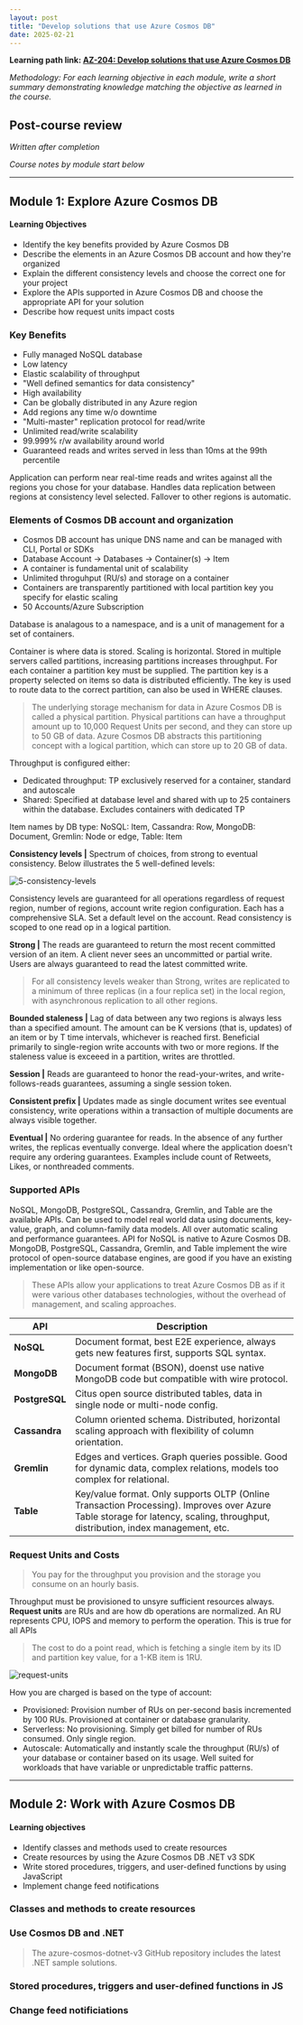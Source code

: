 ```yaml
---
layout: post
title: "Develop solutions that use Azure Cosmos DB"
date: 2025-02-21
---
```


**Learning path link: [AZ-204: Develop solutions that use Azure Cosmos DB](https://learn.microsoft.com/en-us/training/paths/az-204-develop-solutions-that-use-azure-cosmos-db/)**

*Methodology: For each learning objective in each module, write a short summary demonstrating knowledge matching the objective as learned in the course.*

## Post-course review

*Written after completion*

*Course notes by module start below*

<hr/>

## Module 1: Explore Azure Cosmos DB

#### Learning Objectives

- Identify the key benefits provided by Azure Cosmos DB
- Describe the elements in an Azure Cosmos DB account and how they're organized
- Explain the different consistency levels and choose the correct one for your project
- Explore the APIs supported in Azure Cosmos DB and choose the appropriate API for your solution
- Describe how request units impact costs

### Key Benefits
- Fully managed NoSQL database
- Low latency
- Elastic scalability of throughput
- "Well defined semantics for data consistency"
- High availability
- Can be globally distributed in any Azure region 
- Add regions any time w/o downtime
- "Multi-master" replication protocol for read/write
- Unlimited read/write scalability
- 99.999% r/w availability around world
- Guaranteed reads and writes served in less than 10ms at the 99th percentile

Application can perform near real-time reads and writes against all the regions you chose for your database. Handles data replication between regions at consistency level selected. Fallover to other regions is automatic.

### Elements of Cosmos DB account and organization
- Cosmos DB account has unique DNS name and can be managed with CLI, Portal or SDKs
- Database Account -> Databases -> Container(s) -> Item
- A container is fundamental unit of scalability
- Unlimited throguhput (RU/s) and storage on a container
- Containers are transparently partitioned with local partition key you specify for elastic scaling
- 50 Accounts/Azure Subscription

Database is analagous to a namespace, and is a unit of management for a set of containers.

Container is where data is stored. Scaling is horizontal. Stored in multiple servers called partitions, increasing partitions increases throughput. For each container a partition key must be supplied. The partition key is a property selected on items so data is distributed efficiently. The key is used to route data to the correct partition, can also be used in WHERE clauses.

> The underlying storage mechanism for data in Azure Cosmos DB is called a physical partition. Physical partitions can have a throughput amount up to 10,000 Request Units per second, and they can store up to 50 GB of data. Azure Cosmos DB abstracts this partitioning concept with a logical partition, which can store up to 20 GB of data.

Throughput is configured either:
- Dedicated throughput: TP exclusively reserved for a container, standard and autoscale
- Shared: Specified at database level and shared with up to 25 containers within the database. Excludes containers with dedicated TP

Item names by DB type: 
NoSQL: Item, Cassandra: Row, MongoDB: Document, Gremlin: Node or edge, Table: Item

**Consistency levels |** Spectrum of choices, from strong to eventual consistency. Below illustrates the 5 well-defined levels:

![5-consistency-levels](../assets/images/five-consistency-levels.png)

Consistency levels are guaranteed for all operations regardless of request region, number of regions, account write region configuration. Each has a comprehensive SLA. Set a default level on the account. Read consistency is scoped to one read op in a logical partition.

**Strong |** The reads are guaranteed to return the most recent committed version of an item. A client never sees an uncommitted or partial write. Users are always guaranteed to read the latest committed write.

> For all consistency levels weaker than Strong, writes are replicated to a minimum of three replicas (in a four replica set) in the local region, with asynchronous replication to all other regions.

**Bounded staleness |** Lag of data between any two regions is always less than a specified amount. The amount can be K versions (that is, updates) of an item or by T time intervals, whichever is reached first. Beneficial primarily to single-region write accounts with two or more regions. If the staleness value is exceeed in a partition, writes are throttled.

**Session |** Reads are guaranteed to honor the read-your-writes, and write-follows-reads guarantees, assuming a single session token. 

**Consistent prefix |** Updates made as single document writes see eventual consistency, write operations within a transaction of multiple documents are always visible together.

**Eventual |** No ordering guarantee for reads. In the absence of any further writes, the replicas eventually converge. Ideal where the application doesn't require any ordering guarantees. Examples include count of Retweets, Likes, or nonthreaded comments.


### Supported APIs

NoSQL, MongoDB, PostgreSQL, Cassandra, Gremlin, and Table are the available APIs. Can be used to model real world data using documents, key-value, graph, and column-family data models. All over automatic scaling and performance guarantees. API for NoSQL is native to Azure Cosmos DB. MongoDB, PostgreSQL, Cassandra, Gremlin, and Table implement the wire protocol of open-source database engines, are good if you have an existing implementation or like open-source.

> These APIs allow your applications to treat Azure Cosmos DB as if it were various other databases technologies, without the overhead of management, and scaling approaches.

**API** | Description
-------| ----------------
**NoSQL** | Document format, best E2E experience, always gets new features first, supports SQL syntax.
**MongoDB** | Document format (BSON), doenst use native MongoDB code but compatible with wire protocol.
**PostgreSQL** | Citus open source distributed tables, data in single node or multi-node config.
**Cassandra** | Column oriented schema. Distributed, horizontal scaling approach with flexibility of column orientation. 
**Gremlin** | Edges and vertices. Graph queries possible. Good for dynamic data, complex relations, models too complex for relational.
**Table** | Key/value format. Only supports OLTP (Online Transaction Processing). Improves over Azure Table storage for latency, scaling, throughput, distribution, index management, etc.

### Request Units and Costs

> You pay for the throughput you provision and the storage you consume on an hourly basis.

Throughput must be provisioned to unsyre sufficient resources always. **Request units** are RUs and are how db operations are normalized. An RU represents CPU, IOPS and memory to perform the operation. This is true for all APIs

> The cost to do a point read, which is fetching a single item by its ID and partition key value, for a 1-KB item is 1RU.

![request-units](../assets/images/request-units.png)

How you are charged is based on the type of account:

- Provisioned: Provision number of RUs on per-second basis incremented by 100 RUs. Provisioned at container or database granularity.
- Serverless: No provisioning. Simply get billed for number of RUs consumed. Only single region.
- Autoscale: Automatically and instantly scale the throughput (RU/s) of your database or container based on its usage. Well suited for workloads that have variable or unpredictable traffic patterns.

<hr />

## Module 2: Work with Azure Cosmos DB

#### Learning objectives

- Identify classes and methods used to create resources
- Create resources by using the Azure Cosmos DB .NET v3 SDK
- Write stored procedures, triggers, and user-defined functions by using JavaScript
- Implement change feed notifications

### Classes and methods to create resources

### Use Cosmos DB and .NET
> The azure-cosmos-dotnet-v3 GitHub repository includes the latest .NET sample solutions.

### Stored procedures, triggers and user-defined functions in JS

### Change feed notificiations